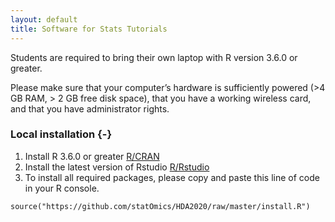 ```yaml
---
layout: default
title: Software for Stats Tutorials
---
```


Students are required to bring their own laptop with R version 3.6.0 or greater.

Please make sure that your computer’s hardware is sufficiently powered (>4 GB RAM, > 2 GB free disk space), that you have a working wireless card, and that you have administrator rights.

### Local installation {-}

1. Install R 3.6.0 or greater [R/CRAN](https://cran.r-project.org)
2. Install the latest version of Rstudio [R/Rstudio](https://www.rstudio.com/products/rstudio/download/)
3. To install all required packages, please copy and paste this line of code in your R console.

```
source("https://github.com/statOmics/HDA2020/raw/master/install.R")
```
